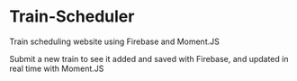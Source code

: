 # Train-Scheduler

Train scheduling website using Firebase and Moment.JS

Submit a new train to see it added and saved with Firebase, and updated in real time with Moment.JS
